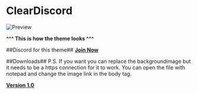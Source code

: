 # ClearDiscord

![Preview](https://i.imgur.com/q06ZUkK.jpg)

**^^^ This is how the theme looks ^^^**

##Discord for this theme##
**[Join Now](https://discord.gg/0yE9HoBlpr8dRdhe)**

##Downloads##
P.S. If you want you can replace the backgroundimage but it needs to be a https connection for it to work.
You can open the file with notepad and change the image link in the body tag.

[**Version 1.0**](https://github.com//Dddsasul/TeamKappa-theme/blob/master/TeamKappa.theme.rar?raw=true)
